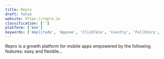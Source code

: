 ```yaml
---
title: Repro
draft: false 
website: https://repro.io
classification: ['']
platform: ['Web']
keywords: ['Amplitude', 'Appsee', 'ClickTale', 'Countly', 'FullStory', 'Google Analytics', 'Google Marketing Platform', 'Heap', 'Inspectlet', 'LiveSession', 'LogRocket', 'Mixpanel Mobile Analytics', 'Numerics', 'Piwik', 'SessionStack', 'Smartlook', 'Splunk', 'UXCam', 'Visual Studio App Center', 'Woopra']
---
```

Repro is a growth platform for mobile apps empowered by the following features: easy and flexible...